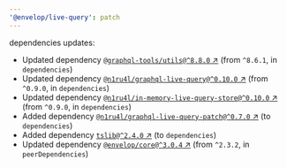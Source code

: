 ```yaml
---
'@envelop/live-query': patch
---
```

dependencies updates:
  - Updated dependency [`@graphql-tools/utils@^8.8.0` ↗︎](https://www.npmjs.com/package/@graphql-tools/utils/v/8.8.0) (from `^8.6.1`, in `dependencies`)
  - Updated dependency [`@n1ru4l/graphql-live-query@^0.10.0` ↗︎](https://www.npmjs.com/package/@n1ru4l/graphql-live-query/v/0.10.0) (from `^0.9.0`, in `dependencies`)
  - Updated dependency [`@n1ru4l/in-memory-live-query-store@^0.10.0` ↗︎](https://www.npmjs.com/package/@n1ru4l/in-memory-live-query-store/v/0.10.0) (from `^0.9.0`, in `dependencies`)
  - Added dependency [`@n1ru4l/graphql-live-query-patch@^0.7.0` ↗︎](https://www.npmjs.com/package/@n1ru4l/graphql-live-query-patch/v/0.7.0) (to `dependencies`)
  - Added dependency [`tslib@^2.4.0` ↗︎](https://www.npmjs.com/package/tslib/v/2.4.0) (to `dependencies`)
  - Updated dependency [`@envelop/core@^3.0.4` ↗︎](https://www.npmjs.com/package/@envelop/core/v/3.0.4) (from `^2.3.2`, in `peerDependencies`)
